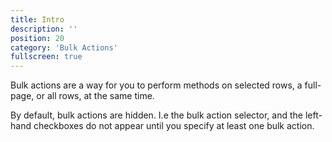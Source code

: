 ```yaml
---
title: Intro
description: ''
position: 20
category: 'Bulk Actions'
fullscreen: true
---
```


Bulk actions are a way for you to perform methods on selected rows, a full-page, or all rows, at the same time.

By default, bulk actions are hidden. I.e the bulk action selector, and the left-hand checkboxes do not appear until you specify at least one bulk action.